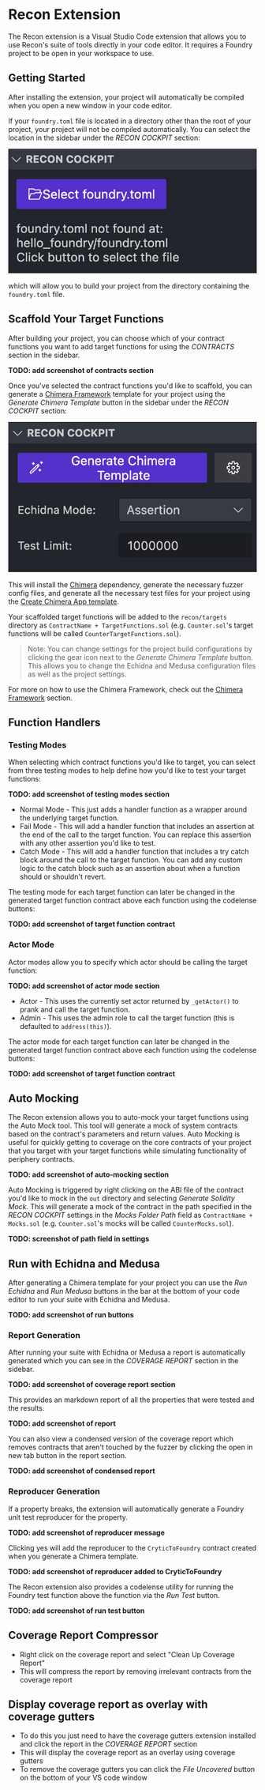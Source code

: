 # Recon Extension
The Recon extension is a Visual Studio Code extension that allows you to use Recon's suite of tools directly in your code editor. It requires a Foundry project to be open in your workspace to use.

## Getting Started
After installing the extension, your project will automatically be compiled when you open a new window in your code editor. 

If your `foundry.toml` file is located in a directory other than the root of your project, your project will not be compiled automatically. You can select the location in the sidebar under the _RECON COCKPIT_ section:

![image](./images/recon_cockpit.jpg)

which will allow you to build your project from the directory containing the `foundry.toml` file.

## Scaffold Your Target Functions
After building your project, you can choose which of your contract functions you want to add target functions for using the _CONTRACTS_ section in the sidebar. 

**TODO: add screenshot of contracts section**

Once you've selected the contract functions you'd like to scaffold, you can generate a [Chimera Framework](./chimera_framework.md) template for your project using the _Generate Chimera Template_ button in the sidebar under the _RECON COCKPIT_ section: 

![image](./images/generate_chimera_template.png)

This will install the [Chimera](https://github.com/Recon-Fuzz/chimera) dependency, generate the necessary fuzzer config files, and generate all the necessary test files for your project using the [Create Chimera App template](https://github.com/Recon-Fuzz/create-chimera-app). 

Your scaffolded target functions will be added to the `recon/targets` directory as `ContractName + TargetFunctions.sol` (e.g. `Counter.sol`'s target functions will be called `CounterTargetFunctions.sol`).

> Note: You can change settings for the project build configurations by clicking the gear icon next to the _Generate Chimera Template_ button. This allows you to change the Echidna and Medusa configuration files as well as the project settings.

For more on how to use the Chimera Framework, check out the [Chimera Framework](./chimera_framework.md) section.

## Function Handlers 

### Testing Modes
When selecting which contract functions you'd like to target, you can select from three testing modes to help define how you'd like to test your target functions: 

**TODO: add screenshot of testing modes section**

- Normal Mode - This just adds a handler function as a wrapper around the underlying target function.  
- Fail Mode - This will add a handler function that includes an assertion at the end of the call to the target function. You can replace this assertion with any other assertion you'd like to test.
- Catch Mode - This will add a handler function that includes a try catch block around the call to the target function. You can add any custom logic to the catch block such as an assertion about when a function should or shouldn't revert.

The testing mode for each target function can later be changed in the generated target function contract above each function using the codelense buttons:

**TODO: add screenshot of target function contract**

### Actor Mode 
Actor modes allow you to specify which actor should be calling the target function:

**TODO: add screenshot of actor mode section**

- Actor - This uses the currently set actor returned by `_getActor()` to prank and call the target function.
- Admin - This uses the admin role to call the target function (this is defaulted to `address(this)`).

The actor mode for each target function can later be changed in the generated target function contract above each function using the codelense buttons:

**TODO: add screenshot of target function contract**

## Auto Mocking
The Recon extension allows you to auto-mock your target functions using the Auto Mock tool. This tool will generate a mock of system contracts based on the contract's parameters and return values. Auto Mocking is useful for quickly getting to coverage on the core contracts of your project that you target with your target functions while simulating functionality of periphery contracts.

**TODO: add screenshot of auto-mocking section**

Auto Mocking is triggered by right clicking on the ABI file of the contract you'd like to mock in the `out` directory and selecting _Generate Solidity Mock_. This will generate a mock of the contract in the path specified in the _RECON COCKPIT_ settings in the _Mocks Folder Path_ field as `ContractName + Mocks.sol` (e.g. `Counter.sol`'s mocks will be called `CounterMocks.sol`).

**TODO: screenshot of path field in settings**

## Run with Echidna and Medusa 
After generating a Chimera template for your project you can use the _Run Echidna_ and _Run Medusa_ buttons in the bar at the bottom of your code editor to run your suite with Echidna and Medusa. 

**TODO: add screenshot of run buttons**

### Report Generation 
After running your suite with Echidna or Medusa a report is automatically generated which you can see in the _COVERAGE REPORT_ section in the sidebar. 

**TODO: add screenshot of coverage report section**

This provides an markdown report of all the properties that were tested and the results. 

**TODO: add screenshot of report**

You can also view a condensed version of the coverage report which removes contracts that aren't touched by the fuzzer by clicking the open in new tab button in the report section. 

**TODO: add screenshot of condensed report**

### Reproducer Generation
If a property breaks, the extension will automatically generate a Foundry unit test reproducer for the property. 

**TODO: add screenshot of reproducer message**

Clicking yes will add the reproducer to the `CryticToFoundry` contract created when you generate a Chimera template. 

**TODO: add screenshot of reproducer added to CryticToFoundry**

The Recon extension also provides a codelense utility for running the Foundry test function above the function via the _Run Test_ button. 

**TODO: add screenshot of run test button**

## Coverage Report Compressor 
- Right click on the coverage report and select "Clean Up Coverage Report"
- This will compress the report by removing irrelevant contracts from the coverage report

## Display coverage report as overlay with coverage gutters
- To do this you just need to have the coverage gutters extension installed and click the report in the _COVERAGE REPORT_ section
- This will display the coverage report as an overlay using coverage gutters
- To remove the coverage gutters you can click the _File Uncovered_ button on the bottom of your VS code window

